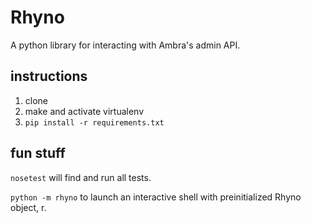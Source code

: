 # Rhyno

A python library for interacting with Ambra's admin API.

## instructions
1.  clone
2.  make and activate virtualenv
3.  `pip install -r requirements.txt`

## fun stuff
`nosetest` will find and run all tests.

`python -m rhyno` to launch an interactive shell with preinitialized Rhyno object, r.

